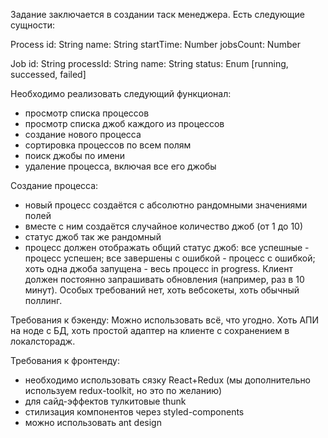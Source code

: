 Задание заключается в создании таск менеджера. Есть следующие сущности:

Process
id: String
name: String
startTime: Number
jobsCount: Number

Job
id: String
processId: String
name: String
status: Enum [running, successed, failed]

Необходимо реализовать следующий функционал:
- просмотр списка процессов
- просмотр списка джоб каждого из процессов
- создание нового процесса
- сортировка процессов по всем полям
- поиск джобы по имени
- удаление процесса, включая все его джобы

Создание процесса:
- новый процесс создаётся с абсолютно рандомными значениями полей
- вместе с ним создаётся случайное количество джоб (от 1 до 10)
- статус джоб так же рандомный
- процесс должен отображать общий статус джоб: все успешные - процесс успешен; все завершены с ошибкой - процесс с ошибкой; хоть одна джоба запущена - весь процесс in progress.
Клиент должен постоянно запрашивать обновления (например, раз в 10 минут). Особых требований нет, хоть вебсокеты, хоть обычный поллинг.

Требования к бэкенду:
Можно использовать всё, что угодно. Хоть АПИ на ноде с БД, хоть простой адаптер на клиенте с сохранением в локалсторадж.

Требования к фронтенду:
- необходимо использовать сязку React+Redux (мы дополнительно используем redux-toolkit, но это по желанию)
- для сайд-эффектов тулкитовые thunk
- стилизация компонентов через styled-components
- можно использовать ant design